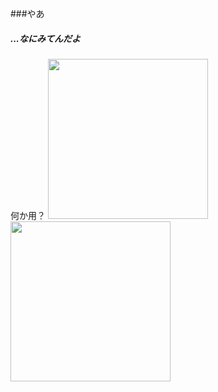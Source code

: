 ###やあ
##### ...なにみてんだよ
何か用？
<img src="(https://github-readme-stats.vercel.app/api?username=Crab55e&theme=tokyonight" height="256">
<img src="https://github-readme-stats.vercel.app/api/top-langs/?username=Crab55e&theme=tokyonight" height="256">
